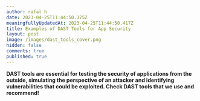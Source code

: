 ```yaml
---
author: rafal h
date: 2023-04-25T11:44:50.375Z
meaningfullyUpdatedAt: 2023-04-25T11:44:50.417Z
title: Examples of DAST Tools for App Security
layout: post
image: /images/dast_tools_cover.png
hidden: false
comments: true
published: true
---
```

**DAST tools are essential for testing the security of applications from the outside, simulating the perspective of an attacker and identifying vulnerabilities that could be exploited. Check DAST tools that we use and recommend!**

<EbookDynamic sectionTitle='Read more about software security tools in a free ebook' ebookName='25-Tools-And-Extra-Tactics-For-App-Security-Ebook.pdf' ebookDescription='Looking for more ways to secure your digital product? Our free ebook is packed with additional tools and resources. Download it now!'  ebookUrl='undefined'  ebookImage='/images/cover_ebook_security.png' ebookAlt='ebook security cover' />
